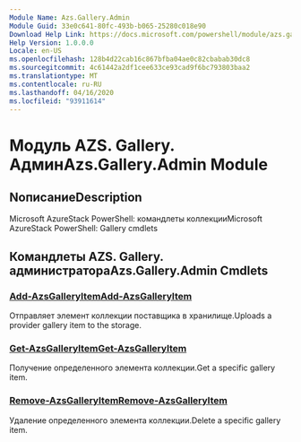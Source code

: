 ```yaml
---
Module Name: Azs.Gallery.Admin
Module Guid: 33e0c641-80fc-493b-b065-25280c018e90
Download Help Link: https://docs.microsoft.com/powershell/module/azs.gallery.admin
Help Version: 1.0.0.0
Locale: en-US
ms.openlocfilehash: 128b4d22cab16c867bfba04ae0c82cbabab30dc8
ms.sourcegitcommit: 4c61442a2df1cee633ce93cad9f6bc793803baa2
ms.translationtype: MT
ms.contentlocale: ru-RU
ms.lasthandoff: 04/16/2020
ms.locfileid: "93911614"
---
```

# <span data-ttu-id="f5a82-101">Модуль AZS. Gallery. Админ</span><span class="sxs-lookup"><span data-stu-id="f5a82-101">Azs.Gallery.Admin Module</span></span>
## <span data-ttu-id="f5a82-102">Nописание</span><span class="sxs-lookup"><span data-stu-id="f5a82-102">Description</span></span>
<span data-ttu-id="f5a82-103">Microsoft AzureStack PowerShell: командлеты коллекции</span><span class="sxs-lookup"><span data-stu-id="f5a82-103">Microsoft AzureStack PowerShell: Gallery cmdlets</span></span>

## <span data-ttu-id="f5a82-104">Командлеты AZS. Gallery. администратора</span><span class="sxs-lookup"><span data-stu-id="f5a82-104">Azs.Gallery.Admin Cmdlets</span></span>
### [<span data-ttu-id="f5a82-105">Add-AzsGalleryItem</span><span class="sxs-lookup"><span data-stu-id="f5a82-105">Add-AzsGalleryItem</span></span>](Add-AzsGalleryItem.md)
<span data-ttu-id="f5a82-106">Отправляет элемент коллекции поставщика в хранилище.</span><span class="sxs-lookup"><span data-stu-id="f5a82-106">Uploads a provider gallery item to the storage.</span></span>

### [<span data-ttu-id="f5a82-107">Get-AzsGalleryItem</span><span class="sxs-lookup"><span data-stu-id="f5a82-107">Get-AzsGalleryItem</span></span>](Get-AzsGalleryItem.md)
<span data-ttu-id="f5a82-108">Получение определенного элемента коллекции.</span><span class="sxs-lookup"><span data-stu-id="f5a82-108">Get a specific gallery item.</span></span>

### [<span data-ttu-id="f5a82-109">Remove-AzsGalleryItem</span><span class="sxs-lookup"><span data-stu-id="f5a82-109">Remove-AzsGalleryItem</span></span>](Remove-AzsGalleryItem.md)
<span data-ttu-id="f5a82-110">Удаление определенного элемента коллекции.</span><span class="sxs-lookup"><span data-stu-id="f5a82-110">Delete a specific gallery item.</span></span>

